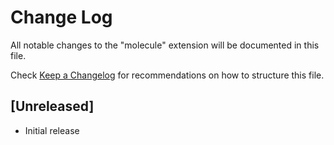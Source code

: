 # Change Log

All notable changes to the "molecule" extension will be documented in this file.

Check [Keep a Changelog](http://keepachangelog.com/) for recommendations on how to structure this file.

## [Unreleased]

- Initial release
